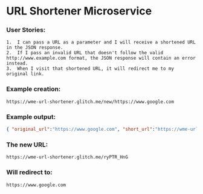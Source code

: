 # URL Shortener Microservice

### User Stories:
    1.  I can pass a URL as a parameter and I will receive a shortened URL in the JSON response.
    2.  If I pass an invalid URL that doesn't follow the valid http://www.example.com format, the JSON response will contain an error instead.
    3.  When I visit that shortened URL, it will redirect me to my original link.
  
### Example creation:
```
https://wme-url-shortener.glitch.me/new/https://www.google.com
```

### Example output:
```json
{ "original_url":"https://www.google.com", "short_url":"https://wme-url-shortener.glitch.me/ryPTR_HnG }
```

### The new URL:
```
https://wme-url-shortener.glitch.me/ryPTR_HnG
```

### Will redirect to:
```
https://www.google.com
```